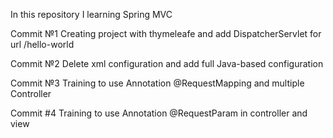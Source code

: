 In this repository I learning Spring MVC

Commit №1 Creating project with thymeleafe and add DispatcherServlet for url /hello-world

Commit №2 Delete xml configuration and add full Java-based configuration

Commit №3 Training to use Annotation @RequestMapping and multiple Controller

Commit #4 Training to use Annotation @RequestParam in controller and view